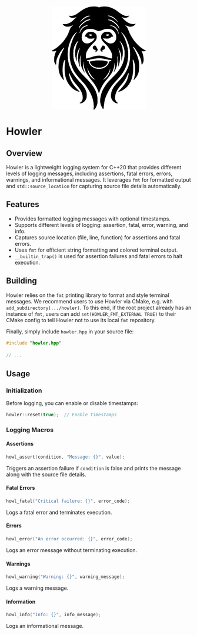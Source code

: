 <p align="center">
	<img src="media/logo.png" width="256">
</p>

# Howler

## Overview

Howler is a lightweight logging system for C++20 that provides different levels of logging messages, including assertions, fatal errors, errors, warnings, and informational messages. It leverages `fmt` for formatted output and `std::source_location` for capturing source file details automatically.

## Features

- Provides formatted logging messages with optional timestamps.
- Supports different levels of logging: assertion, fatal, error, warning, and info.
- Captures source location (file, line, function) for assertions and fatal errors.
- Uses `fmt` for efficient string formatting and colored terminal output.
- `__builtin_trap()` is used for assertion failures and fatal errors to halt execution.

## Building

Howler relies on the `fmt` printing library to format and style terminal messages. We recommend users to use Howler via CMake, e.g. with `add_subdirectory(.../howler)`. To this end, if the root project already has an instance of `fmt`, users can add `set(HOWLER_FMT_EXTERNAL TRUE)` to their CMake config to tell Howler not to use its local `fmt` repository.

Finally, simply include `howler.hpp` in your source file:

```cpp
#include "howler.hpp"

// ...
```

## Usage

### Initialization

Before logging, you can enable or disable timestamps:

```cpp
howler::reset(true);  // Enable timestamps
```

### Logging Macros

#### Assertions

```cpp
howl_assert(condition, "Message: {}", value);
```

Triggers an assertion failure if `condition` is false and prints the message
along with the source file details.

#### Fatal Errors

```cpp
howl_fatal("Critical failure: {}", error_code);
```

Logs a fatal error and terminates execution.

#### Errors

```cpp
howl_error("An error occurred: {}", error_code);
```

Logs an error message without terminating execution.

#### Warnings

```cpp
howl_warning("Warning: {}", warning_message);
```

Logs a warning message.

#### Information

```cpp
howl_info("Info: {}", info_message);
```

Logs an informational message.